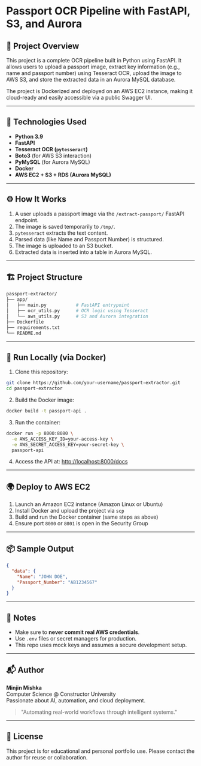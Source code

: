 # Passport OCR Pipeline with FastAPI, S3, and Aurora

## 📸 Project Overview
This project is a complete OCR pipeline built in Python using FastAPI. It allows users to upload a passport image, extract key information (e.g., name and passport number) using Tesseract OCR, upload the image to AWS S3, and store the extracted data in an Aurora MySQL database.

The project is Dockerized and deployed on an AWS EC2 instance, making it cloud-ready and easily accessible via a public Swagger UI.

---

## 🔧 Technologies Used

- **Python 3.9**
- **FastAPI**
- **Tesseract OCR (`pytesseract`)**
- **Boto3** (for AWS S3 interaction)
- **PyMySQL** (for Aurora MySQL)
- **Docker**
- **AWS EC2 + S3 + RDS (Aurora MySQL)**

---

## ⚙️ How It Works
1. A user uploads a passport image via the `/extract-passport/` FastAPI endpoint.
2. The image is saved temporarily to `/tmp/`.
3. `pytesseract` extracts the text content.
4. Parsed data (like Name and Passport Number) is structured.
5. The image is uploaded to an S3 bucket.
6. Extracted data is inserted into a table in Aurora MySQL.

---

## 🏗️ Project Structure

```bash
passport-extractor/
├── app/
│   ├── main.py           # FastAPI entrypoint
│   ├── ocr_utils.py      # OCR logic using Tesseract
│   └── aws_utils.py      # S3 and Aurora integration
├── Dockerfile
├── requirements.txt
└── README.md
```

---

## 🚀 Run Locally (via Docker)

1. Clone this repository:
```bash
git clone https://github.com/your-username/passport-extractor.git
cd passport-extractor
```

2. Build the Docker image:
```bash
docker build -t passport-api .
```

3. Run the container:
```bash
docker run -p 8000:8080 \
  -e AWS_ACCESS_KEY_ID=your-access-key \
  -e AWS_SECRET_ACCESS_KEY=your-secret-key \
  passport-api
```

4. Access the API at: [http://localhost:8000/docs](http://localhost:8000/docs)

---

## 🌍 Deploy to AWS EC2

1. Launch an Amazon EC2 instance (Amazon Linux or Ubuntu)
2. Install Docker and upload the project via `scp`
3. Build and run the Docker container (same steps as above)
4. Ensure port `8000` or `8001` is open in the Security Group

---

## 📦 Sample Output
```json
{
  "data": {
    "Name": "JOHN DOE",
    "Passport_Number": "AB1234567"
  }
}
```

---

## 🔐 Notes
- Make sure to **never commit real AWS credentials**.
- Use `.env` files or secret managers for production.
- This repo uses mock keys and assumes a secure development setup.

---

## 📬 Author
**Minjin Mishka**  
Computer Science @ Constructor University  
Passionate about AI, automation, and cloud deployment.

> "Automating real-world workflows through intelligent systems."

---

## 🪪 License
This project is for educational and personal portfolio use. Please contact the author for reuse or collaboration.

